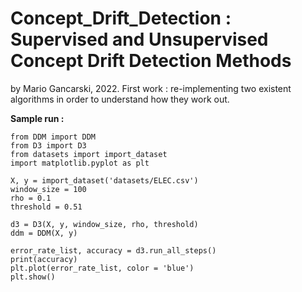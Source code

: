 # Concept_Drift_Detection : Supervised and Unsupervised Concept Drift Detection Methods

by Mario Gancarski, 2022.
First work : re-implementing two existent algorithms in order to understand how they work out.

**Sample run :**

```
from DDM import DDM
from D3 import D3
from datasets import import_dataset
import matplotlib.pyplot as plt

X, y = import_dataset('datasets/ELEC.csv')
window_size = 100
rho = 0.1
threshold = 0.51

d3 = D3(X, y, window_size, rho, threshold)
ddm = DDM(X, y)

error_rate_list, accuracy = d3.run_all_steps()
print(accuracy)
plt.plot(error_rate_list, color = 'blue')
plt.show()

```



